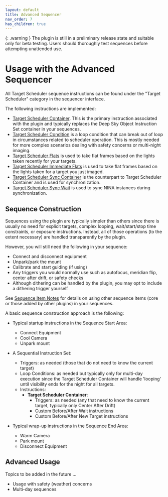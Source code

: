 ```yaml
---
layout: default
title: Advanced Sequencer
nav_order: 7
has_children: true
---
```


{: .warning }
The plugin is still in a preliminary release state and suitable only for beta testing.  Users should thoroughly test sequences before attempting unattended use.

# Usage with the Advanced Sequencer

All Target Scheduler sequence instructions can be found under the "Target Scheduler" category in the sequencer interface.

The following instructions are implemented:
* [Target Scheduler Container](container.html).  This is the primary instruction associated with the plugin and typically replaces the Deep Sky Object Instruction Set container in your sequences.
* [Target Scheduler Condition](condition.html) is a loop condition that can break out of loop in circumstances related to scheduler operation.  This is mostly needed for more complex scenarios dealing with safety concerns or multi-night imaging.
* [Target Scheduler Flats](flats.html#target-scheduler-flats) is used to take flat frames based on the lights taken recently for your targets.
* [Target Scheduler Immediate Flats](flats.html#target-scheduler-immediate-flats) is used to take flat frames based on the lights taken for a target you just imaged.
* [Target Scheduler Sync Container](../synchronization.html#target-scheduler-sync-container) is the counterpart to Target Scheduler Container and is used for synchronization.
* [Target Scheduler Sync Wait](../synchronization.html#target-scheduler-sync-wait) is used to sync NINA instances during synchronization.

## Sequence Construction

Sequences using the plugin are typically simpler than others since there is usually no need for explicit targets, complex looping, wait/start/stop time constraints, or exposure instructions.  Instead, all of those operations (to the extent necessary) are handled transparently by the plugin.

However, you will still need the following in your sequence:
* Connect and disconnect equipment
* Unpark/park the mount
* Calibrate and start guiding (if using)
* Any triggers you would normally use such as autofocus, meridian flip, center after drift, or safety checks
* Although dithering can be handled by the plugin, you may opt to include a dithering trigger yourself

See [Sequence Item Notes](notes.html) for details on using other sequence items (core or those added by other plugins) in your sequences.

A basic sequence construction approach is the following:
* Typical startup instructions in the Sequence Start Area:
    * Connect Equipment
    * Cool Camera
    * Unpark mount
* A Sequential Instruction Set:
    * Triggers: as needed (those that do not need to know the current target)
    * Loop Conditions: as needed but typically only for multi-day execution since the Target Scheduler Container will handle 'looping' until visibility ends for the night for all targets.
    * Instructions:
        * **Target Scheduler Container**:
            * Triggers: as needed (any that need to know the current target, typically only Center After Drift)
            * Custom Before/After Wait instructions
            * Custom Before/After New Target instructions

* Typical wrap-up instructions in the Sequence End Area:
    * Warm Camera
    * Park mount
    * Disconnect Equipment

## Advanced Usage

Topics to be added in the future ...
* Usage with safety (weather) concerns
* Multi-day sequences
